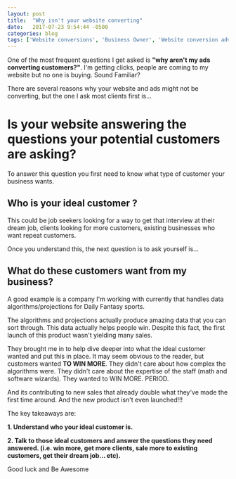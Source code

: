 ```yaml
---
layout: post
title:  "Why isn't your website converting"
date:   2017-07-23 9:54:44 -0500
categories: blog
tags: ['Website conversions', 'Business Owner', 'Website conversion advice']
---
```




One of the most frequent questions I get asked is **"why aren't my ads converting customers?"**.
I'm getting clicks, people are coming to my website but no one is buying.   Sound Familiar?

There are several reasons why your website and ads might not be converting, but the one I ask most clients first is...


Is your website answering the questions your potential customers are asking?
===========================================

To answer this question you first need to know what type of customer your business wants.

Who is your ideal customer ?
-------------------------------

This could be job seekers looking for a way to get that
interview at their dream job, clients looking for more customers, existing businesses who want repeat customers.

Once you understand this, the next question is to ask yourself is...

What do these customers want from my business?
-------------------------

A good example is a company I'm working with currently that handles data algorithms/projections for Daily Fantasy sports.

The algorithms and projections actually produce amazing data that you can sort through. This data actually helps people win. Despite this fact, the first launch of this product wasn't yielding many sales.

They brought me in to help dive deeper into what the ideal customer wanted and put this in place. It may seem obvious to the reader, but customers wanted **TO WIN MORE**.
They didn't care about how complex the algorithms were. They didn't care about the expertise of the staff (math and software wizards). They wanted to WIN MORE. PERIOD.

And its contributing to new sales that already double what they've made the first time around. And the new product isn't even launched!!!

The key takeaways are:

**1. Understand who your ideal customer is.**

**2. Talk to those ideal customers and answer the questions they need answered. (i.e. win more, get more clients, sale more to existing customers, get their dream job... etc).**

Good luck and Be Awesome










